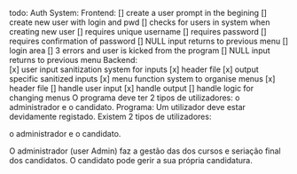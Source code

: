 

todo:
Auth System:
Frontend:
    [] create a user prompt in the begining
        [] create new user with login and pwd
            [] checks for users in system when creating new user
            [] requires unique username
            [] requires password
            [] requires confirmation of password
            [] NULL input returns to previous menu
        [] login area
            [] 3 errors and user is kicked from the program
            [] NULL input returns to previous menu
Backend:  
    [x] user input sanitization system for inputs 
        [x] header file
        [x] output specific sanitized inputs
    [x] menu function system to organise menus
        [x] header file
        [] handle user input
        [x] handle output 
        [] handle logic for changing menus
O programa deve ter 2 tipos de utilizadores: o administrador e o candidato.
Programa:
Um utilizador deve estar devidamente registado. Existem 2 tipos de utilizadores:

o administrador e o candidato.

O administrador (user Admin) faz a gestão das dos cursos e seriação final dos candidatos.
O candidato pode gerir a sua própria candidatura.


